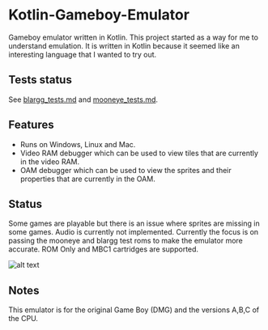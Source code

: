 # Kotlin-Gameboy-Emulator
Gameboy emulator written in Kotlin. This project started as a way for me to 
understand emulation. It is written in Kotlin because it seemed like an interesting 
language that I wanted to try out.

## Tests status
See [blargg_tests.md](blargg_tests.md) and [mooneye_tests.md](mooneye_tests.md).

## Features
- Runs on Windows, Linux and Mac.
- Video RAM debugger which can be used to view tiles that are currently in the video RAM.
- OAM debugger which can be used to view the sprites and their properties that are currently in the OAM.

## Status
Some games are playable but there is an issue where sprites are missing in some games. Audio is currently not implemented. Currently the focus is on passing the mooneye and blargg test roms to make the emulator more accurate. ROM Only and MBC1 cartridges are supported.

![alt text](https://media.giphy.com/media/51WvJVuSGZAu9jbbLM/giphy.gif)

## Notes
This emulator is for the original Game Boy (DMG) and the versions A,B,C of the CPU.